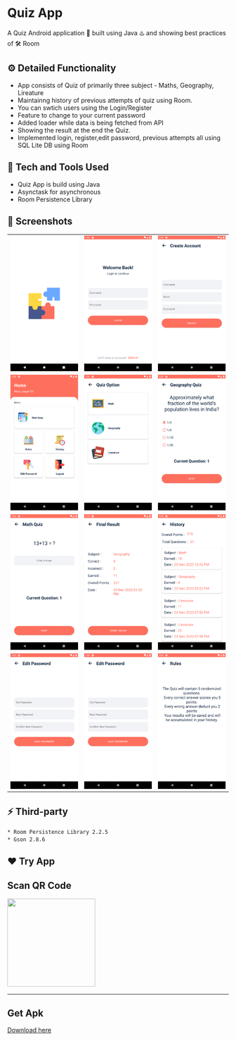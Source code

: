 # Quiz App
A Quiz Android application 📱 built using Java ♨️ and showing best practices of 🛠️ Room

## ⚙️ Detailed Functionality
* App consists of Quiz of primarily three subject - Maths, Geography, Lireature
* Maintainng history of previous attempts of quiz using Room.
* You can swtich users using the Login/Register
* Feature to change to your current password
* Added loader while data is being fetched from API
* Showing the result at the end the Quiz.
* Implemented login, register,edit password, previous attempts all using SQL Lite DB using Room 

## 🚀 Tech and Tools Used

* Quiz App is build using Java
* Asynctask for asynchronous
* Room Persistence Library

## 📸 Screenshots

||||
|:----------------------------------------:|:-----------------------------------------:|:-----------------------------------------: |
| ![Imgur](screenshots/0.png) | ![Imgur](screenshots/1.png) | ![Imgur](screenshots/2.png) |
| ![Imgur](screenshots/3.png) | ![Imgur](screenshots/4.png) | ![Imgur](screenshots/5.png) |
| ![Imgur](screenshots/6.png) | ![Imgur](screenshots/7.png) | ![Imgur](screenshots/8.png) |
| ![Imgur](screenshots/9.png) | ![Imgur](screenshots/9.png) | ![Imgur](screenshots/10.png) |

## ⚡ Third-party
```sh
* Room Persistence Library 2.2.5
* Gson 2.8.6
```

## ❤️ Try App

 ## Scan QR Code
 <img src="https://raw.githubusercontent.com/pikachu404/Quiz-App/master/screenshots/qrCodeForApk.png"
width="200" height="200"> 

___

## Get Apk
[Download here](https://raw.githubusercontent.com/pikachu404/Quiz-App/master/app/release/app-release.apk)
